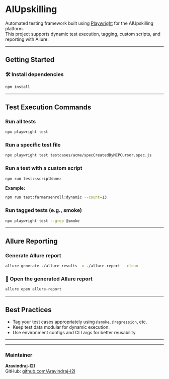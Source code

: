 
# AIUpskilling

Automated testing framework built using [Playwright](https://playwright.dev/) for the AIUpskilling platform.  
This project supports dynamic test execution, tagging, custom scripts, and reporting with Allure.

---

## Getting Started

### 🛠️ Install dependencies

```bash
npm install
```

---

## Test Execution Commands

### Run all tests

```bash
npx playwright test
```

### Run a specific test file

```bash
npx playwright test testcases/acme/specCreatedByMCPCursor.spec.js
```

### Run a test with a custom script

```bash
npm run test:<scriptName>
```

 **Example:**

```bash
npm run test:farmersenroll:dynamic --count=13
```

###  Run tagged tests (e.g., smoke)

```bash
npx playwright test --grep @smoke
```

---

## Allure Reporting

### Generate Allure report

```bash
allure generate ./allure-results -o ./allure-report --clean
```

### 🔹 Open the generated Allure report

```bash
allure open allure-report
```

---

## Best Practices

- Tag your test cases appropriately using `@smoke`, `@regression`, etc.
- Keep test data modular for dynamic execution.
- Use environment configs and CLI args for better reusability.

---


---

###  Maintainer

**Aravindraj-I2I**  
GitHub: [github.com/Aravindraj-I2I](https://github.com/Aravindraj-I2I)
